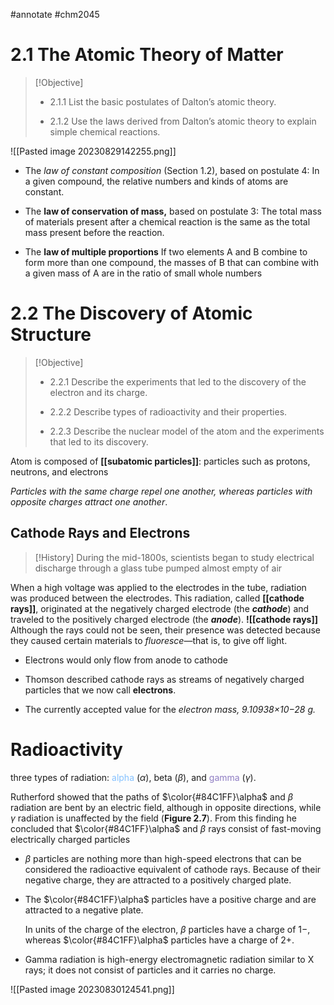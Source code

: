 #annotate #chm2045


#  2.1 The Atomic Theory of Matter

> [!Objective]
> - 2.1.1 List the basic postulates of Dalton’s atomic theory.
>     
> - 2.1.2 Use the laws derived from Dalton’s atomic theory to explain simple chemical reactions.

![[Pasted image 20230829142255.png]]


- The _law of constant composition_ (Section 1.2), based on postulate 4:
    In a given compound, the relative numbers and kinds of atoms are constant.

- The **law of conservation of mass,** based on postulate 3:
    The total mass of materials present after a chemical reaction is the same as the total mass present before the reaction.

- The **law of multiple proportions**
     If two elements A and B combine to form more than one compound, the masses of B that can combine with a given mass of A are in the ratio of small whole numbers

# 2.2 The Discovery of Atomic Structure

> [!Objective]
> - 2.2.1 Describe the experiments that led to the discovery of the electron and its charge.
>     
> - 2.2.2 Describe types of radioactivity and their properties.
>     
> - 2.2.3 Describe the nuclear model of the atom and the experiments that led to its discovery.

Atom is composed of **[[subatomic particles]]**: particles such as protons, neutrons, and electrons 

_Particles with the same charge repel one another, whereas particles with opposite charges attract one another_.

## Cathode Rays and Electrons

> [!History]
> During the mid-1800s, scientists began to study electrical discharge through a glass tube pumped almost empty of air

When a high voltage was applied to the electrodes in the tube, radiation was produced between the electrodes. This radiation, called **[[cathode rays]]**, originated at the negatively charged electrode (the **_cathode_**) and traveled to the positively charged electrode (the **_anode_**).
**![[cathode rays]]**
Although the rays could not be seen, their presence was detected because they caused certain materials to _fluoresce_—that is, to give off light.

- Electrons would only flow from anode to cathode

- Thomson described cathode rays as streams of negatively charged particles that we now call **electrons**.
- The currently accepted value for the _electron mass, 9.10938×10−28 g._

# Radioactivity
three types of radiation: <font color =#84C1FF> alpha </font> ($\alpha$), beta ($\beta$), and <font color =8E7CC3 > gamma</font> ($\gamma$).

Rutherford showed that the paths of $\color{#84C1FF}\alpha$ and $\beta$ radiation are bent by an electric field, although in opposite directions, while $\gamma$ radiation is unaffected by the field (**Figure 2.7**). From this finding he concluded that $\color{#84C1FF}\alpha$ and $\beta$ rays consist of fast-moving electrically charged particles

- $\beta$  particles are nothing more than high-speed electrons that can be considered the radioactive equivalent of cathode rays. Because of their negative charge, they are attracted to a positively charged plate. 

- The $\color{#84C1FF}\alpha$ particles have a positive charge and are attracted to a negative plate. 

	In units of the charge of the electron, $\beta$   particles have a charge of 1−, whereas $\color{#84C1FF}\alpha$ particles have a charge of 2+. 

- Gamma radiation is high-energy electromagnetic radiation similar to X rays; it does not consist of particles and it carries no charge.

![[Pasted image 20230830124541.png]]

